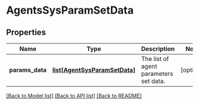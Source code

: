 # AgentsSysParamSetData

## Properties
Name | Type | Description | Notes
------------ | ------------- | ------------- | -------------
**params_data** | [**list[AgentSysParamSetData]**](AgentSysParamSetData.md) | The list of agent parameters set data. | [optional] 

[[Back to Model list]](../README.md#documentation-for-models) [[Back to API list]](../README.md#documentation-for-api-endpoints) [[Back to README]](../README.md)

